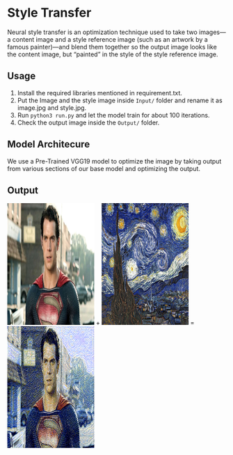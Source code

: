 # Style Transfer 

Neural style transfer is an optimization technique used to take two images—a content image and a style reference image (such as an artwork by a famous painter)—and blend them together so the output image looks like the content image, but “painted” in the style of the style reference image.

## Usage

1) Install the required libraries mentioned in requirement.txt.
2) Put the Image and the style image inside ```Input/``` folder and rename it as image.jpg and style.jpg.
3) Run ```python3 run.py``` and let the model train for about 100 iterations.
4) Check the output image inside the ```Output/``` folder.


## Model Architecure 

We use a Pre-Trained VGG19 model to optimize the image by taking output from various sections of our base model and optimizing the output.

## Output

<img src="https://github.com/ShivamRajSharma/PyTorch/blob/master/Style%20Transfer/Input/henry.jpg" height="280" width ="200" />   +  <img src="https://github.com/ShivamRajSharma/PyTorch/blob/master/Style%20Transfer/Input/starry_night.jpg" height="280" width ="200" />  =  <img src="https://github.com/ShivamRajSharma/PyTorch/blob/master/Style%20Transfer/Output/generated_3800.png" height="280" width ="200"/>
